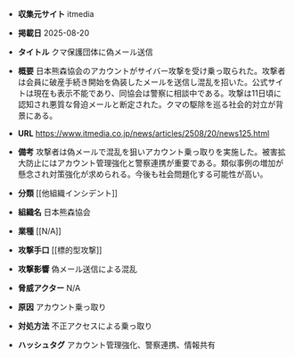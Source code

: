 - **収集元サイト**
itmedia

- **掲載日**
2025-08-20

- **タイトル**
クマ保護団体に偽メール送信

- **概要**
日本熊森協会のアカウントがサイバー攻撃を受け乗っ取られた。攻撃者は会員に破産手続き開始を偽装したメールを送信し混乱を招いた。公式サイトは現在も表示不能であり、同協会は警察に相談中である。攻撃は11日頃に認知され悪質な脅迫メールと断定された。クマの駆除を巡る社会的対立が背景にある。

- **URL**
https://www.itmedia.co.jp/news/articles/2508/20/news125.html

- **備考**
攻撃者は偽メールで混乱を狙いアカウント乗っ取りを実施した。被害拡大防止にはアカウント管理強化と警察連携が重要である。類似事例の増加が懸念され対策強化が求められる。今後も社会問題化する可能性が高い。

- **分類**
[[他組織インシデント]]

- **組織名**
日本熊森協会

- **業種**
[[N/A]]

- **攻撃手口**
[[標的型攻撃]]

- **攻撃影響**
偽メール送信による混乱

- **脅威アクター**
N/A

- **原因**
アカウント乗っ取り

- **対処方法**
不正アクセスによる乗っ取り

- **ハッシュタグ**
アカウント管理強化、警察連携、情報共有
